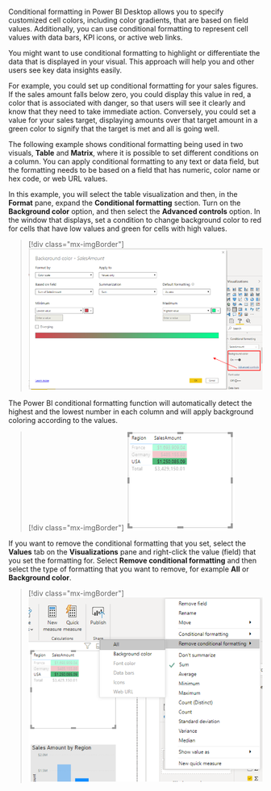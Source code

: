 Conditional formatting in Power BI Desktop allows you to specify customized cell colors, including color gradients, that are based on field values. Additionally, you can use conditional formatting to represent cell values with data bars, KPI icons, or active web links.

You might want to use conditional formatting to highlight or differentiate the data that is displayed in your visual. This approach will help you and other users see key data insights easily.

For example, you could set up conditional formatting for your sales figures. If the sales amount falls below zero, you could display this value in red, a color that is associated with danger, so that users will see it clearly and know that they need to take immediate action. Conversely, you could set a value for your sales target, displaying amounts over that target amount in a green color to signify that the target is met and all is going well.

The following example shows conditional formatting being used in two visuals, **Table** and **Matrix**, where it is possible to set different conditions on a column. You can apply conditional formatting to any text or data field, but the formatting needs to be based on a field that has numeric, color name or hex code, or web URL values.

In this example, you will select the table visualization and then, in the **Format** pane, expand the **Conditional formatting** section. Turn on the **Background color** option, and then select the **Advanced controls** option. In the window that displays, set a condition to change background color to red for cells that have low values and  green for cells with high values.

> [!div class="mx-imgBorder"]
> [![Set conditional formatting for visualization title](../media/7-set-condtional-formatting-visualization-ssm.png)](../media/7-set-condtional-formatting-visualization-ssm.png#lightbox)

The Power BI conditional formatting function will automatically detect the highest and the lowest number in each column and will apply background coloring according to the values. 

> [!div class="mx-imgBorder"]
> [![Impact of conditional formatting on the visualization](../media/7-impact-conditional-formatting-visualization-ss.png)](../media/7-impact-conditional-formatting-visualization-ss.png#lightbox)

If you want to remove the conditional formatting that you set, select the **Values** tab on the **Visualizations** pane and right-click the value (field) that you set the formatting for. Select **Remove conditional formatting** and then select the type of formatting that you want to remove, for example **All** or **Background color**.

> [!div class="mx-imgBorder"]
> [![Remove conditional formatting from the visualization](../media/7-remove-conditional-formatting-visualization-ss.png)](../media/7-remove-conditional-formatting-visualization-ss.png#lightbox)

